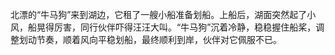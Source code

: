 北漂的“牛马狗”来到湖边，它租了一艘小船准备划船。上船后，湖面突然起了小风，船晃得厉害，同行伙伴吓得汪汪大叫。“牛马狗”沉着冷静，稳稳握住船桨，调整划动节奏，顺着风向平稳划船，最终顺利到岸，伙伴对它佩服不已。
